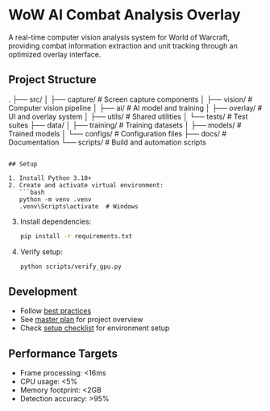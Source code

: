 # WoW AI Combat Analysis Overlay

A real-time computer vision analysis system for World of Warcraft, providing combat information extraction and unit tracking through an optimized overlay interface.

## Project Structure

.
├── src/
│ ├── capture/ # Screen capture components
│ ├── vision/ # Computer vision pipeline
│ ├── ai/ # AI model and training
│ ├── overlay/ # UI and overlay system
│ ├── utils/ # Shared utilities
│ └── tests/ # Test suites
├── data/
│ ├── training/ # Training datasets
│ ├── models/ # Trained models
│ └── configs/ # Configuration files
├── docs/ # Documentation
└── scripts/ # Build and automation scripts
```

## Setup

1. Install Python 3.10+
2. Create and activate virtual environment:
   ```bash
   python -m venv .venv
   .venv\Scripts\activate  # Windows
   ```
3. Install dependencies:
   ```bash
   pip install -r requirements.txt
   ```
4. Verify setup:
   ```bash
   python scripts/verify_gpu.py
   ```

## Development

- Follow [best practices](docs/resources/wow_ai_overlay_best_practices.txt)
- See [master plan](docs/resources/wow_ai_overlay_master_plan.txt) for project overview
- Check [setup checklist](docs/resources/phase1_setup_checklist.txt) for environment setup

## Performance Targets

- Frame processing: <16ms
- CPU usage: <5%
- Memory footprint: <2GB
- Detection accuracy: >95%